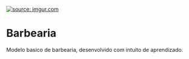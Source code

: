 <a href="https://imgur.com/j1f5Jdr"><img src="https://i.imgur.com/j1f5Jdrh.png" title="source: imgur.com" /></a>

# Barbearia
Modelo basico de barbearia, desenvolvido com intuito de aprendizado.
